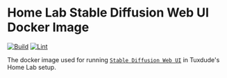 # Home Lab Stable Diffusion Web UI Docker Image

[![Build](https://github.com/TuxdudeHomeLab/docker-image-stable-diffusion-webui/actions/workflows/build.yml/badge.svg)](https://github.com/TuxdudeHomeLab/docker-image-stable-diffusion-webui/actions/workflows/build.yml) [![Lint](https://github.com/TuxdudeHomeLab/docker-image-stable-diffusion-webui/actions/workflows/lint.yml/badge.svg)](https://github.com/TuxdudeHomeLab/docker-image-stable-diffusion-webui/actions/workflows/lint.yml)

The docker image used for running [`Stable Diffusion Web UI`](https://github.com/AUTOMATIC1111/stable-diffusion-webui) in Tuxdude's Home Lab setup.
